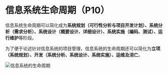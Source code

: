 # 信息系统生命周期（P10）

信息系统生命周期可以简化成为**系统规划（可行性分析与项目开发计划）、系统分析（需求分析）、系统设计（概要设计、详细设计）、系统实施（编码、测试）、运行维护**等阶段。

为了便于论述针对信息系统的项目管理，信息系统的生命周期还可以简化为**立项（系统规划）、开发（系统分析、系统设计、系统实施）、运维及消亡**。

![信息系统的生命周期](https://tva1.sinaimg.cn/large/006tNbRwgy1g9g5ylefbij30c20a9t8z.jpg)

